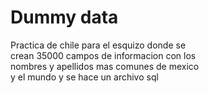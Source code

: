 <h1>Dummy data</h1>
<p>Practica de chile para el esquizo donde se <br>crean 35000 campos de informacion con los <br>nombres y apellidos mas comunes de mexico <br>y el mundo y se hace un archivo sql </p>